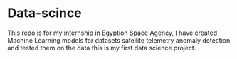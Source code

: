 # Data-scince
This repo is for my internship in Egyption Space Agency, I have created Machine Learning models for datasets satellite telemetry anomaly detection and tested them on the data
this is my first data science project.
